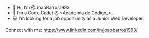 - 👋 Hi, I’m @JoaoBarros1993
- 🌱 I’m a Code Cadet @ <Academia de Código_>.
- 💻 I’m looking for a job opportunity as a Junior Web Developer.

Connect with me:
https://www.linkedin.com/in/joaobarros1993/
